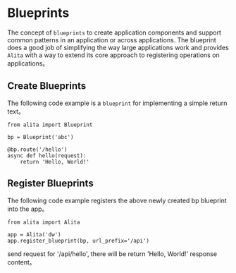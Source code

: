 # Blueprints
The concept of `blueprints` to create application components and support common patterns in an application or across applications. The blueprint does a good job of simplifying the way large applications work and provides `Alita` with a way to extend its core approach to registering operations on applications。

## Create Blueprints
The following code example is a `blueprint` for implementing a simple return text。
```
from alita import Blueprint

bp = Blueprint('abc')

@bp.route('/hello')
async def hello(request):
    return 'Hello, World!'

```

## Register Blueprints
The following code example registers the above newly created bp blueprint into the app。
```
from alita import Alita

app = Alita('dw')
app.register_blueprint(bp, url_prefix='/api')
```
send request for '/api/hello', there will be return 'Hello, World!' response content。
